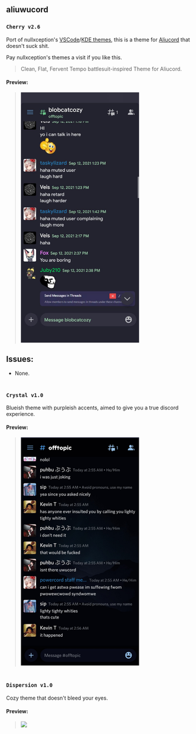 ## aliuwucord

### `Cherry v2.6`

Port of nullxception's [VSCode](https://github.com/nullxception/cherry-vscode)/[KDE themes](https://github.com/nullxception/cherry-kde-theme), this is a theme for [Aliucord](https://github.com/aliucord) that doesn't suck shit.

Pay nullxception's themes a visit if you like this.

> Clean, Flat, Fervent Tempo battlesuit-inspired Theme for Aliucord.

#### Preview:
>  <p align="left">
>    <img alt="owo" src="assets/preview.jpg" width="320">
>  </p> 

## Issues:  

- None.

<h1></h1>

### `Crystal v1.0`

Blueish theme with purpleish accents, aimed to give you a true discord experience.

#### Preview:
> <p align="left">
>   <img src="assets/preview-crystal.JPG" width="320">
> </p>

<h1></h1>

### `Dispersion v1.0`

Cozy theme that doesn't bleed your eyes.

#### Preview:
> <p align="left">
>   <img src="https://i.ibb.co/5jrY23n/IMG-20211004-220426.jpg">
> </p>

